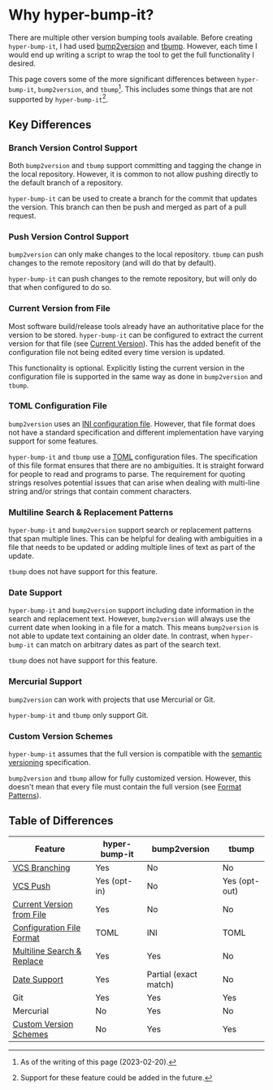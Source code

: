 # Why hyper-bump-it?

There are multiple other version bumping tools available. Before creating `hyper-bump-it`, I had
used [bump2version][bump2version] and [tbump][tbump]. However, each time I would end up writing a
script to wrap the tool to get the full functionality I desired.

This page covers some of the more significant differences between `hyper-bump-it`, `bump2version`,
and `tbump`[^1]. This includes some things that are not supported by `hyper-bump-it`[^2].

## Key Differences

### Branch Version Control Support

Both `bump2version` and `tbump` support committing and tagging the change in the local repository.
However, it is common to not allow pushing directly to the default branch of a repository.

`hyper-bump-it` can be used to create a branch for the commit that updates the version. This branch
can then be push and merged as part of a pull request.

### Push Version Control Support

`bump2version` can only make changes to the local repository. `tbump` can push changes to the
remote repository (and will do that by default).

`hyper-bump-it` can push changes to the remote repository, but will only do that when configured to
do so.

### Current Version from File

Most software build/release tools already have an authoritative place for the version to be stored.
`hyper-bump-it` can be configured to extract the current version for that file (see
[Current Version][current-version]). This has the added benefit of the configuration file not being
edited every time version is updated.

This functionality is optional. Explicitly listing the current version in the configuration file
is supported in the same way as done in `bump2version` and `tbump`.

### TOML Configuration File

`bump2version` uses an [INI configuration file][ini]. However, that file format does not have a
standard specification and different implementation have varying support for some features.

`hyper-bump-it` and `tbump` use a [TOML][toml] configuration files. The specification of this
file format ensures that there are no ambiguities. It is straight forward for people to read and
programs to parse. The requirement for quoting strings resolves potential issues that can arise
when dealing with multi-line string and/or strings that contain comment characters.

### Multiline Search & Replacement Patterns

`hyper-bump-it` and `bump2version` support search or replacement patterns that span multiple lines.
This can be helpful for dealing with ambiguities in a file that needs to be updated or adding
multiple lines of text as part of the update.

`tbump` does not have support for this feature.

### Date Support

`hyper-bump-it` and `bump2version` support including date information in the search and replacement
text. However, `bump2version` will always use the current date when looking in a file for a match.
This means `bump2version` is not able to update text containing an older date. In contrast, when
`hyper-bump-it` can match on arbitrary dates as part of the search text.


`tbump` does not have support for this feature.

### Mercurial Support

`bump2version` can work with projects that use Mercurial or Git.

`hyper-bump-it` and `tbump` only support Git.

### Custom Version Schemes

`hyper-bump-it` assumes that the full version is compatible with the [semantic versioning][semver]
specification.

`bump2version` and `tbump` allow for fully customized version. However, this doesn't
mean that every file must contain the full version (see [Format Patterns][format-patterns]).

## Table of Differences

| Feature                                  | hyper-bump-it | bump2version          | tbump         |
|------------------------------------------|---------------|-----------------------|---------------|
| [VCS Branching][branching]               | Yes           | No                    | No            |
| [VCS Push][pushing]                      | Yes (opt-in)  | No                    | Yes (opt-out) |
| [Current Version from File][keystone]    | Yes           | No                    | No            |
| [Configuration File Format][config-file] | TOML          | INI                   | TOML          |
| [Multiline Search & Replace][multiline]  | Yes           | Yes                   | No            |
| [Date Support][dates]                    | Yes           | Partial (exact match) | No            |
| Git                                      | Yes           | Yes                   | Yes           |
| Mercurial                                | No            | Yes                   | No            |
| [Custom Version Schemes][version-scheme] | No            | Yes                   | Yes           |

[^1]:
    As of the writing of this page (2023-02-20).
[^2]:
    Support for these feature could be added in the future.

[bump2version]: https://github.com/c4urself/bump2version
[tbump]: https://github.com/your-tools/tbump
[current-version]: ./usage-guide/configuration.md#current-version
[ini]: https://en.wikipedia.org/wiki/INI_file
[toml]: https://toml.io/
[semver]: https://semver.org/
[format-patterns]: ./usage-guide/format-patterns.md

[branching]: #branch-version-control-support
[pushing]: #push-version-control-support
[keystone]: #current-version-from-file
[config-file]: #toml-configuration-file
[multiline]: #multiline-search--replacement-patterns
[dates]: #date-support
[version-scheme]: #custom-version-schemes
